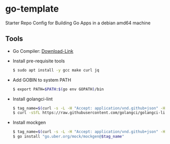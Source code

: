 # go-template
Starter Repo Config for Building Go Apps in a debian amd64 machine

## Tools
- Go Compiler: [Download-Link](https://go.dev/doc/install)

- Install pre-requisite tools  
  ```bash
  $ sudo apt install -y gcc make curl jq
  ```

- Add GOBIN to system PATH
  ```bash
  $ export PATH=$PATH:$(go env GOPATH)/bin
  ```

- Install golangci-lint  
  ```bash
  $ tag_name=$(curl -s -L -H "Accept: application/vnd.github+json" -H "X-GitHub-Api-Version: 2022-11-28" https://api.github.com/repos/golangci/golangci-lint/releases/latest | jq -r .tag_name)
  $ curl -sSfL https://raw.githubusercontent.com/golangci/golangci-lint/master/install.sh | sh -s -- -b $(go env GOPATH)/bin "$tag_name"
  ```

- Install mockgen
  ```bash
  $ tag_name=$(curl -s -L -H "Accept: application/vnd.github+json" -H "X-GitHub-Api-Version: 2022-11-28" https://api.github.com/repos/uber-go/mock/releases/latest | jq -r .tag_name)
  $ go install "go.uber.org/mock/mockgen@$tag_name"
  ```

